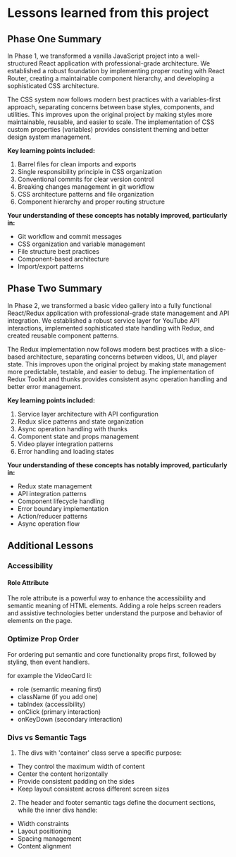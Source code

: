 # Lessons learned from this project

## Phase One Summary

In Phase 1, we transformed a vanilla JavaScript project into a well-structured React application with professional-grade architecture. We established a robust foundation by implementing proper routing with React Router, creating a maintainable component hierarchy, and developing a sophisticated CSS architecture.

The CSS system now follows modern best practices with a variables-first approach, separating concerns between base styles, components, and utilities. This improves upon the original project by making styles more maintainable, reusable, and easier to scale. The implementation of CSS custom properties (variables) provides consistent theming and better design system management.

**Key learning points included:**

1. Barrel files for clean imports and exports
2. Single responsibility principle in CSS organization
3. Conventional commits for clear version control
4. Breaking changes management in git workflow
5. CSS architecture patterns and file organization
6. Component hierarchy and proper routing structure

**Your understanding of these concepts has notably improved, particularly in:**

- Git workflow and commit messages
- CSS organization and variable management
- File structure best practices
- Component-based architecture
- Import/export patterns

## Phase Two Summary

In Phase 2, we transformed a basic video gallery into a fully functional React/Redux application with professional-grade state management and API integration. We established a robust service layer for YouTube API interactions, implemented sophisticated state handling with Redux, and created reusable component patterns.

The Redux implementation now follows modern best practices with a slice-based architecture, separating concerns between videos, UI, and player state. This improves upon the original project by making state management more predictable, testable, and easier to debug. The implementation of Redux Toolkit and thunks provides consistent async operation handling and better error management.

**Key learning points included:**

1. Service layer architecture with API configuration
2. Redux slice patterns and state organization
3. Async operation handling with thunks
4. Component state and props management
5. Video player integration patterns
6. Error handling and loading states

**Your understanding of these concepts has notably improved, particularly in:**

- Redux state management
- API integration patterns
- Component lifecycle handling
- Error boundary implementation
- Action/reducer patterns
- Async operation flow

## Additional Lessons

### Accessibility

#### Role Attribute

The role attribute is a powerful way to enhance the accessibility and semantic meaning of HTML elements.
Adding a role helps screen readers and assistive technologies better understand the purpose and behavior of elements on the page.

### Optimize Prop Order

For ordering put semantic and core functionality props first, followed by styling, then event handlers.

for example the VideoCard li:

- role (semantic meaning first)
- className (if you add one)
- tabIndex (accessibility)
- onClick (primary interaction)
- onKeyDown (secondary interaction)

### Divs vs Semantic Tags

1. The divs with 'container' class serve a specific purpose:

- They control the maximum width of content
- Center the content horizontally
- Provide consistent padding on the sides
- Keep layout consistent across different screen sizes

2. The header and footer semantic tags define the document sections, while the inner divs handle:

- Width constraints
- Layout positioning
- Spacing management
- Content alignment
